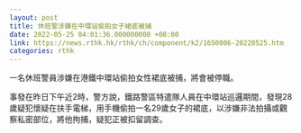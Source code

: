 ```yaml
---
layout: post
title: 休班警涉嫌在中環站偷拍女子裙底被捕
date: 2022-05-25 04:01:36.000000000 +08:00
link: https://news.rthk.hk/rthk/ch/component/k2/1650006-20220525.htm
categories: rthk
---
```


一名休班警員涉嫌在港鐵中環站偷拍女性裙底被捕，將會被停職。

事發在昨日下午近2時，警方說，鐵路警區特遣隊人員在中環站巡邏期間，發現28歲疑犯懷疑在扶手電梯，用手機偷拍一名29歲女子的裙底，以涉嫌非法拍攝或觀察私密部位，將他拘捕，疑犯正被扣留調查。
